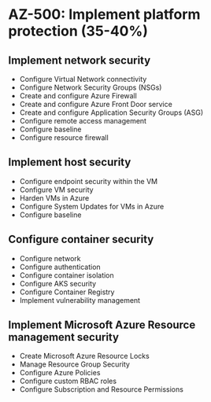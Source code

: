 # AZ-500: Implement platform protection (35-40%)

## Implement network security

* Configure Virtual Network connectivity
* Configure Network Security Groups (NSGs)
* Create and configure Azure Firewall
* Create and configure Azure Front Door service
* Create and configure Application Security Groups (ASG)
* Configure remote access management
* Configure baseline
* Configure resource firewall

## Implement host security

* Configure endpoint security within the VM
* Configure VM security
* Harden VMs in Azure
* Configure System Updates for VMs in Azure
* Configure baseline

## Configure container security

* Configure network
* Configure authentication
* Configure container isolation
* Configure AKS security
* Configure Container Registry
* Implement vulnerability management

## Implement Microsoft Azure Resource management security

* Create Microsoft Azure Resource Locks
* Manage Resource Group Security
* Configure Azure Policies
* Configure custom RBAC roles
* Configure Subscription and Resource Permissions